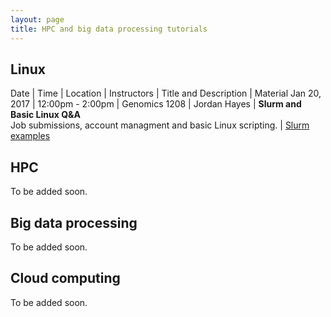 ```yaml
---
layout: page
title: HPC and big data processing tutorials
---
```


## Linux

Date         | Time             | Location      | Instructors  | Title and Description | Material
Jan 20, 2017 | 12:00pm - 2:00pm | Genomics 1208 | Jordan Hayes | **Slurm and Basic Linux Q&A**<br/>Job submissions, account managment and basic Linux scripting. | [Slurm examples](http://biocluster.ucr.edu/~jhayes/slurm/examples/)

## HPC

To be added soon.

## Big data processing

To be added soon.


## Cloud computing

To be added soon.


